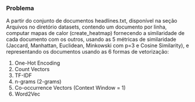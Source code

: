 ### Problema
A partir do conjunto de documentos headlines.txt, disponível na seção Arquivos no diretório datasets, contendo um documento por linha, computar mapas de calor (create_heatmap) fornecendo a similaridade de cada documento com os outros, usando as 5 métricas de similaridade (Jaccard, Manhattan, Euclidean, Minkowski com p=3 e Cosine Similarity), e representando os documentos usando as 6 formas de vetorização:

1. One-Hot Encoding
2. Count Vectors
3. TF-IDF
4. n-grams (2-grams)
5. Co-occurrence Vectors (Context Window = 1)
6. Word2Vec